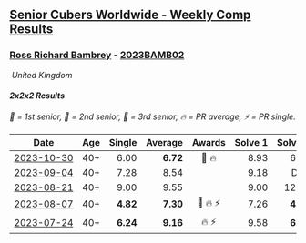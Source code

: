 <style>table {white-space: nowrap;}</style>
<link rel="stylesheet" type="text/css" href="/scw-comp/css/flags.css" />

## [Senior Cubers Worldwide - Weekly Comp Results](/scw-comp/results/)
### [Ross Richard Bambrey](README.md) - [2023BAMB02](https://www.worldcubeassociation.org/persons/2023BAMB02?event=222)

<i class="flag flag-GB" />&nbsp;United Kingdom

#### 2x2x2 Results

<span style="white-space: nowrap;">🥇 = 1st senior</span>, <span style="white-space: nowrap;">🥈 = 2nd senior</span>, <span style="white-space: nowrap;">🥉 = 3rd senior</span>, <span style="white-space: nowrap;">🔥 = PR average</span>, <span style="white-space: nowrap;">⚡ = PR single</span>.

| Date | Age | Single | Average | Awards | Solve 1 | Solve 2 | Solve 3 | Solve 4 | Solve 5 | Video |
| :--: | :--: | --: | --: | :--: | --: | --: | --: | --: | --: | :-- |
| [2023-10-30](../../results/2023-10-30/222.md) | 40+ | 6.00 | **6.72** | 🥈 🔥 | 8.93 | 6.00 | 6.96 | 6.21 | 6.98 | [Desktop](https://www.facebook.com/536706331/videos/678810577405139) / [Mobile](https://m.facebook.com/536706331/videos/678810577405139) |
| [2023-09-04](../../results/2023-09-04/222.md) | 40+ | 7.28 | 8.54 |  | 9.18 | DNF | 7.28 | 7.96 | 8.49 | [Desktop](https://www.facebook.com/536706331/videos/688228462745651) / [Mobile](https://m.facebook.com/536706331/videos/688228462745651) |
| [2023-08-21](../../results/2023-08-21/222.md) | 40+ | 9.00 | 9.55 |  | 9.00 | 12.51 | 10.39 | 9.00 | 9.25 | [Desktop](https://www.facebook.com/536706331/videos/698941242052503) / [Mobile](https://m.facebook.com/536706331/videos/698941242052503) |
| [2023-08-07](../../results/2023-08-07/222.md) | 40+ | **4.82** | **7.30** | 🥈 🔥 ⚡ | 7.26 | **4.82** | 10.54 | 9.45 | 5.20 | [Desktop](https://www.facebook.com/536706331/videos/308975511788002) / [Mobile](https://m.facebook.com/536706331/videos/308975511788002) |
| [2023-07-24](../../results/2023-07-24/222.md) | 40+ | **6.24** | **9.16** | 🔥 ⚡ | 9.58 | **6.24** | 9.05 | 8.85 | 11.19 | [Desktop](https://www.facebook.com/536706331/videos/1315200006046658) / [Mobile](https://m.facebook.com/536706331/videos/1315200006046658) |


<!-- Global site tag (gtag.js) - Google Analytics -->
<script async src="https://www.googletagmanager.com/gtag/js?id=UA-86348435-3"></script>
<script>window.dataLayer = window.dataLayer || []; function gtag() {dataLayer.push(arguments);} gtag('js', new Date()); gtag('config', 'UA-86348435-3');</script>
